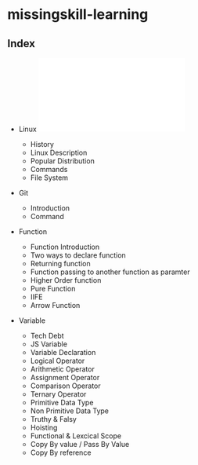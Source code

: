 # missingskill-learning

## Index

* Linux ![label](linux.md)

  * History
  * Linux Description
  * Popular Distribution
  * Commands
  * File System

* Git

  * Introduction
  * Command

* Function

  * Function Introduction
  * Two ways to declare function
  * Returning function
  * Function passing to another function as paramter
  * Higher Order function
  * Pure Function
  * IIFE
  * Arrow Function

* Variable

  * Tech Debt
  * JS Variable
  * Variable Declaration
  * Logical Operator
  * Arithmetic Operator
  * Assignment Operator
  * Comparison Operator
  * Ternary Operator
  * Primitive Data Type
  * Non Primitive Data Type
  * Truthy & Falsy 
  * Hoisting
  * Functional & Lexcical Scope
  * Copy By value / Pass By Value
  * Copy By reference 